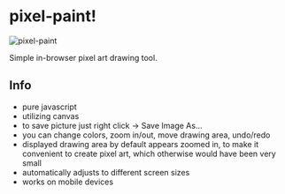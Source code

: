# pixel-paint!

![pixel-paint](https://user-images.githubusercontent.com/97133099/154837001-545d432e-06f1-4a7a-9360-b5173663b632.gif)

Simple in-browser pixel art drawing tool.

## Info
- pure javascript
- utilizing canvas
- to save picture just right click -> Save Image As...
- you can change colors, zoom in/out, move drawing area, undo/redo
- displayed drawing area by default appears zoomed in, to make it convenient to create pixel art, which otherwise would have been very small
- automatically adjusts to different screen sizes
- works on mobile devices
